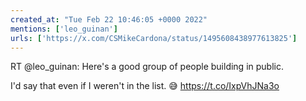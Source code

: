 ```yaml
---
created_at: "Tue Feb 22 10:46:05 +0000 2022"
mentions: ['leo_guinan']
urls: ['https://x.com/CSMikeCardona/status/1495608438977613825']
---
```


RT @leo_guinan: Here's a good group of people building in public.

I'd say that even if I weren't in the list.
😅 https://t.co/IxpVhJNa3o